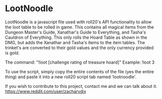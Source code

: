 # LootNoodle
LootNoodle is a javascript file used with roll20's API functionality to allow the loot table to be rolled in game.
This contains all magical items from the Dungeon Master's Guide, Xanathar's Guide to Everything, and Tasha's Cauldron of Everything. This only rolls the Hoard Table as shown in the DMG, but adds the Xanathar and Tasha's items to the item tables. The trinket's are converted to their gold values and the only currency provided is gold.

The command: "!loot [challenge rating of treasure hoard]"
Example: !loot 3

To use the script, simply copy the entire contents of the file (yes the entire thing) and paste it into a new roll20 script tab named 'lootnoodle'.

If you wish to contribute to this project, contact me and we can talk about it.
https://www.reddit.com/user/zacharydix
